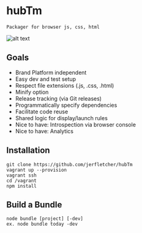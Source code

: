 # hubTm
    Packager for browser js, css, html

![alt text](https://docs.google.com/drawings/d/1Vv341Zr22ccehyCmahUQ7_kXvsVZk4JSXFoj44y45FM/pub?w=452&h=719 "Architecture")


## Goals
*   Brand Platform independent
*   Easy dev and test setup
*   Respect file extensions (.js, .css, .html)
*   Minify option
*   Release tracking (via Git releases)
*   Programmatically specify dependencies
*   Facilitate code reuse
*   Shared logic for display/launch rules
*   Nice to have: Introspection via browser console
*   Nice to have: Analytics
    

## Installation

    git clone https://github.com/jerfletcher/hubTm
    vagrant up --provision
    vagrant ssh
    cd /vagrant
    npm install

## Build a Bundle
    node bundle [project] [-dev]
    ex. node bundle today -dev
